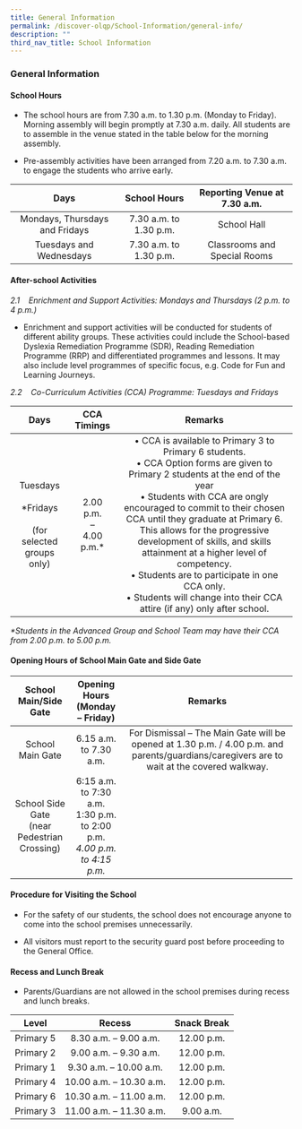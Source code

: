 ```yaml
---
title: General Information
permalink: /discover-olqp/School-Information/general-info/
description: ""
third_nav_title: School Information
---
```

### General Information

#### School Hours

*   The school hours are from 7.30 a.m. to 1.30 p.m. (Monday to Friday). Morning assembly will begin promptly at 7.30 a.m. daily. All students are to assemble in the venue stated in the table below for the morning assembly.

*   Pre-assembly activities have been arranged from 7.20 a.m. to 7.30 a.m. to engage the students who arrive early.

| Days | School Hours | Reporting Venue at 7.30 a.m. |
|:---:|:---:|:---:|
| Mondays, Thursdays and Fridays | 7.30 a.m. to 1.30 p.m. | School Hall |
| Tuesdays and Wednesdays | 7.30 a.m. to 1.30 p.m. | Classrooms and Special Rooms |

#### After-school Activities

_2.1    Enrichment and Support Activities: Mondays and Thursdays (2 p.m. to 4 p.m.)_

*   Enrichment and support activities will be conducted for students of different ability groups. These activities could include the School-based Dyslexia Remediation Programme (SDR), Reading Remediation Programme (RRP) and differentiated programmes and lessons. It may also include level programmes of specific focus, e.g. Code for Fun and Learning Journeys.

  

_2.2    Co-Curriculum Activities (CCA) Programme: Tuesdays and Fridays_

| Days | CCA Timings | Remarks |
|:---:|:---:|:---:|
| Tuesdays<br><br>*Fridays<br><br>(for selected groups only) | 2.00 p.m.<br>–<br>4.00 p.m.* | • CCA is available to Primary 3 to Primary 6 students.<br>• CCA Option forms are given to Primary 2 students at the end of the year<br>• Students with CCA are ongly encouraged to commit to their chosen CCA until they graduate at Primary 6. This allows for the progressive development of skills, and skills attainment at a higher level of competency.<br>• Students are to participate in one CCA only.<br>• Students will change into their CCA attire (if any) only after school. |

_\*Students in the Advanced Group and School Team may have their CCA from 2.00 p.m. to 5.00 p.m._

#### Opening Hours of School Main Gate and Side Gate

| School Main/Side Gate | Opening Hours<br>(Monday – Friday) | Remarks |
|:---:|:---:|:---:|
| School Main Gate | 6.15 a.m. to 7.30 a.m. | For Dismissal – The Main Gate will be opened at 1.30 p.m. / 4.00 p.m. and parents/guardians/caregivers are to wait at the covered walkway. |
| School Side Gate<br>(near Pedestrian Crossing) | 6:15 a.m. to 7:30 a.m.<br>1:30 p.m. to 2:00 p.m.*<br>4.00 p.m. to 4:15 p.m.* |  |

#### Procedure for Visiting the School

*   For the safety of our students, the school does not encourage anyone to come into the school premises unnecessarily.

*   All visitors must report to the security guard post before proceeding to the General Office.

#### Recess and Lunch Break

*   Parents/Guardians are not allowed in the school premises during recess and lunch breaks.

| Level | Recess | Snack Break |
|:---:|:---:|:---:|
| Primary 5 | 8.30 a.m. – 9.00 a.m. | 12.00 p.m. |
| Primary 2 | 9.00 a.m. – 9.30 a.m. | 12.00 p.m. |
| Primary 1 | 9.30 a.m. – 10.00 a.m. | 12.00 p.m. |
| Primary 4 | 10.00 a.m. – 10.30 a.m. | 12.00 p.m. |
| Primary 6 | 10.30 a.m. – 11.00 a.m. | 12.00 p.m. |
| Primary 3 | 11.00 a.m. – 11.30 a.m. | 9.00 a.m. |

